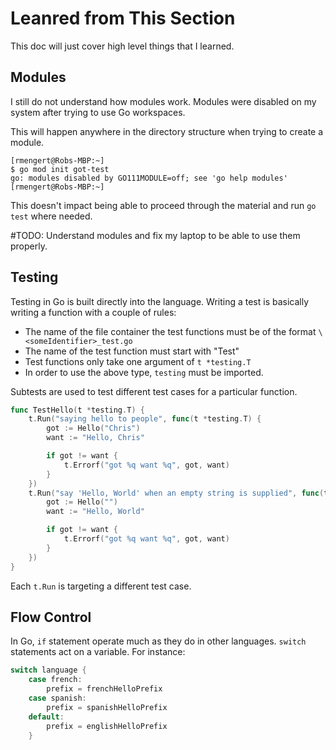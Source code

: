 # Leanred from This Section

This doc will just cover high level things that I learned.

## Modules

I still do not understand how modules work.  Modules were disabled on my system after trying to use Go workspaces.

This will happen anywhere in the directory structure when trying to create a module. 

```
[rmengert@Robs-MBP:~]
$ go mod init got-test
go: modules disabled by GO111MODULE=off; see 'go help modules'
[rmengert@Robs-MBP:~]
```

This doesn't impact being able to proceed through the material and run `go test` where needed.  

#TODO: Understand modules and fix my laptop to be able to use them properly.

## Testing

Testing in Go is built directly into the language.  Writing a test is basically writing a function with a couple of rules:

- The name of the file container the test functions must be of the format `\<someIdentifier>_test.go`
- The name of the test function must start with "Test"
- Test functions only take one argument of `t *testing.T`
- In order to use the above type, `testing` must be imported.

Subtests are used to test different test cases for a particular function.

```go
func TestHello(t *testing.T) {
	t.Run("saying hello to people", func(t *testing.T) {
		got := Hello("Chris")
		want := "Hello, Chris"

		if got != want {
			t.Errorf("got %q want %q", got, want)
		}
	})
	t.Run("say 'Hello, World' when an empty string is supplied", func(t *testing.T) {
		got := Hello("")
		want := "Hello, World"

		if got != want {
			t.Errorf("got %q want %q", got, want)
		}
	})
}
```

Each `t.Run` is targeting a different test case.

## Flow Control

In Go, `if` statement operate much as they do in other languages.  `switch` statements act on a variable.  For instance:

```go
switch language {
	case french:
		prefix = frenchHelloPrefix
	case spanish:
		prefix = spanishHelloPrefix
	default:
		prefix = englishHelloPrefix
	}
```